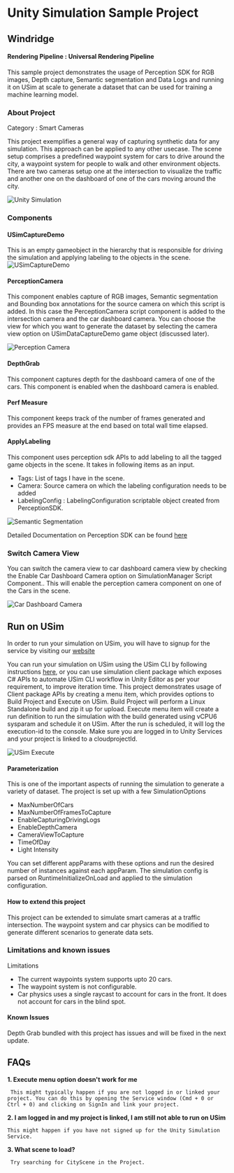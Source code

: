  
# Unity Simulation Sample Project
 
## Windridge 
#### Rendering Pipeline : Universal Rendering Pipeline
 
This sample project demonstrates the usage of Perception SDK for RGB images, Depth capture, Semantic segmentation and Data Logs and running it on USim at scale to generate a dataset that can be used for training a machine learning model.
 
### About Project
 
Category : Smart Cameras
 
This project exemplifies a general way of capturing synthetic data for any simulation. This approach can be applied to any other usecase.
The scene setup comprises a predefined waypoint system for cars to drive around the city, a waypoint system for people to walk and other environment objects. There are two cameras setup one at the intersection to visualize the traffic and another one on the dashboard of one of the cars moving around the city.
 
![Unity Simulation](docs/images/Sim01.png "Traffic Camera")


### Components
 
 #### USimCaptureDemo
This is an empty gameobject in the hierarchy that is responsible for driving the simulation and applying labeling to the objects in the scene.
![USimCaptureDemo](docs/images/Sim04.png "USimCaptureDemo")
 
#### PerceptionCamera 
This component enables capture of RGB images, Semantic segmentation and Bounding box annotations for the source camera on which this script is added. In this case the PerceptionCamera script component is added to the intersection camera and the car dashboard camera. You can choose the view for which you want to generate the dataset by selecting the camera view option on USimDataCaptureDemo game object (discussed later).
 
![Perception Camera](docs/images/PerceptionCamera.png "Perception Camera")
 
#### DepthGrab
This component captures depth for the dashboard camera of one of the cars. This component is enabled when the dashboard camera is enabled.
 
#### Perf Measure
This component keeps track of the number of frames generated and provides an FPS measure at the end based on total wall time elapsed.
 
#### ApplyLabeling 
This component uses perception sdk APIs to add labeling to all the tagged game objects in the scene. It takes in following items as an input.
- Tags: List of tags I have in the scene. 
- Camera: Source camera on which the labeling configuration needs to be added
- LabelingConfig :  LabelingConfiguration scriptable object created from PerceptionSDK.
 
![Semantic Segmentation](docs/images/Segmentation_IntersectionCam.png "Semantic Segmentation")
 
 
Detailed Documentation on Perception SDK can be found [here](https://github.com/Unity-Technologies/com.unity.perception/blob/master/com.unity.perception/Documentation~/index.md)
 
 
### Switch Camera View
 
You can switch the camera view to car dashboard camera view by checking the Enable Car Dashboard Camera option on SimulationManager Script Component.. This will enable the perception camera component on one of the Cars in the scene.
 
![Car Dashboard Camera](docs/images/CarDashboardView.png "Car Dashboard Camera")
 
 
## Run on USim
 In order to run your simulation on USim, you will have to signup for the service by visiting our [website](https://unity.com/products/unity-simulation)
 
You can run your simulation on USim using the USim CLI by following instructions [here](https://github.com/Unity-Technologies/Unity-Simulation-Docs/blob/master/doc/cli.md), or you can use simulation client package which exposes C# APIs to automate USim CLI workflow in Unity Editor as per your requirement, to improve iteration time. This project demonstrates usage of Client package APIs by creating a menu item, which provides options to Build Project and Execute on USim. Build Project will perform a Linux Standalone build and zip it up for upload. Execute menu item will create a run definition to run the simulation with the build generated using vCPU6 sysparam and schedule it on USim. After the run is scheduled, it will log the execution-id to the console. Make sure you are logged in to Unity Services and your project is linked to a cloudprojectId.

 
![USim Execute](docs/images/Sim06.png "USim Execute")
 
 
#### Parameterization
This is one of the important aspects of running the simulation to generate a variety of dataset.
The project is set up with a few SimulationOptions
- MaxNumberOfCars
- MaxNumberOfFramesToCapture
- EnableCapturingDrivingLogs
- EnableDepthCamera
- CameraViewToCapture
- TimeOfDay
- Light Intensity
 
You can set different appParams with these options and run the desired number of instances against each appParam. The simulation config is parsed on RuntimeInitializeOnLoad and applied to the simulation configuration.
 
#### How to extend this project
This project can be extended to simulate smart cameras at a traffic intersection. The waypoint system and car physics can be modified to generate different scenarios to generate data sets.
 
### Limitations and known issues
Limitations
- The current waypoints system supports upto 20 cars. 
- The waypoint system is not configurable. 
- Car physics uses a single raycast to account for cars in the front. It does not account for cars in the blind spot.
 
#### Known Issues
Depth Grab bundled with this project has issues and will be fixed in the next update.
 
 
## FAQs
 
**1. Execute menu option doesn't work for me**
 
     This might typically happen if you are not logged in or linked your project. You can do this by opening the Service window (Cmd + 0 or Ctrl + 0) and clicking on SignIn and link your project.
 
 
**2. I am logged in and my project is linked, I am still not able to run on USim**
 
    This might happen if you have not signed up for the Unity Simulation Service.
 
 
**3. What scene to load?**
 
     Try searching for CityScene in the Project.
 
 

